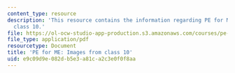 ```yaml
---
content_type: resource
description: 'This resource contains the information regarding PE for ME: Images from
  class 10.'
file: https://ol-ocw-studio-app-production.s3.amazonaws.com/courses/pe-920-pe-for-me-spring-2005/e9c09d9e082db5e3a81ca2c3e0f0f8aa_MITPE_920S05_10.pdf
file_type: application/pdf
resourcetype: Document
title: 'PE for ME: Images from class 10'
uid: e9c09d9e-082d-b5e3-a81c-a2c3e0f0f8aa
---
```


